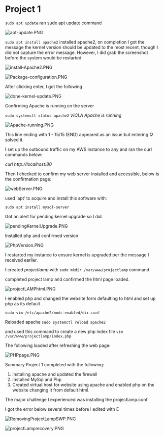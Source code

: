 # Project 1

`sudo apt update`    ran sudo apt update command

![apt-update.PNG](./images/apt-update.PNG)

`sudo apt install apache2`  installed apache2, on completion I got the message the kernel version should be updated to the most recent, though I did not capture the error message. However, I did grab the screenshot before the system would be restarted

![install-Apache2.PNG](./images/install-Apache2.PNG)

![Package-configuration.PNG](./images/Package-configuration.PNG)


After clicking enter, I got the following

![done-kernel-update.PNG](./images/done-kernel-update.PNG)


Confirming Apache is running on the server

`sudo systemctl status apache2` *VIOLA Apache is running*

![Apache-running.PNG](./images/Apache-running.PNG)


This line ending with 1 - 15/15 (END) appeared as an issue but entering *Q* solved it.


I set up the outbound traffic on my AWS instance to any and ran the curl commands below:

*curl http://localhost:80*

Then I checked to confirm my web server installed and accessible, below is the confirmation page:


![webServer.PNG](./images/webServer.PNG)


used ‘apt’ to acquire and install this software with:

`sudo apt install mysql-server`

Got an alert for pending kernel upgrade so I did.

![pendingKernelUpgrade.PNG](./images/pendingKernelUpgrade.PNG)


Installed php and confirmed version

![PhpVersion.PNG](./images/PhpVersion.PNG)

I restarted my instance to ensure kernel is upgraded per the message I received earlier.



I created *projectlamp* with `sudo mkdir /var/www/projectlamp` command

completed project lamp and confirmed the html page loaded.

![projectLAMPhtml.PNG](./images/projectLAMPhtml.PNG)


I enabled php and changed the website form defaulting to html and set up php as its default

`sudo vim /etc/apache2/mods-enabled/dir.conf`

Reloaded apache `sudo systemctl reload apache2`

and used this command to create a new php index file `vim /var/www/projectlamp/index.php` 

The following loaded after refreshing the web page:

![PHPpage.PNG](./images/PHPpage.PNG)


Summary
Project 1 completed with the following:
1. installing apache and updated the firewall
2. installed MySql and Php
3. Created virtual host for website using apache and enabled php on the website changing it from default html.

The major challenge I experienced was installing the projectlamp.conf

I got the error below several times before I edited with E

![RemovingProjectLampSWP.PNG](./images/RemovingProjectLampSWP.PNG)


![projectLamprecovery.PNG](./images/projectLamprecovery.PNG)